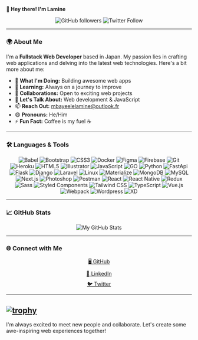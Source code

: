 **👋 Hey there! I'm Lamine** 

<div align="center">
  <img src="https://img.shields.io/github/followers/mbayeellamine?style=social" alt="GitHub followers" />
  <img src="https://img.shields.io/twitter/follow/lameeno4?style=social" alt="Twitter Follow" />
</div>

---

### 🌍 About Me

I'm a **Fullstack Web Developer** based in Japan. My passion lies in crafting web applications and delving into the latest web technologies. Here's a bit more about me:

- 🔭 **What I'm Doing:** Building awesome web apps
- 🌱 **Learning:** Always on a journey to improve
- 👯 **Collaborations:** Open to exciting web projects
- 💬 **Let's Talk About:** Web development & JavaScript
- 📫 **Reach Out:** mbayeelelamine@outlook.fr
- 😄 **Pronouns:** He/Him
- ⚡ **Fun Fact:** Coffee is my fuel ☕

---

### 🛠 Languages & Tools

<div align="center">
  <!-- List of badges -->
  <img src="https://img.shields.io/badge/-Babel-F9DC3E?style=flat-square&logo=babel&logoColor=333333" alt="Babel" />
  <img src="https://img.shields.io/badge/-Bootstrap-7952B3?style=flat-square&logo=bootstrap&logoColor=white" alt="Bootstrap" />
  <img src="https://img.shields.io/badge/-CSS3-1572B6?style=flat-square&logo=css3&logoColor=white" alt="CSS3" />
  <img src="https://img.shields.io/badge/-Docker-2496ED?style=flat-square&logo=docker&logoColor=white" alt="Docker" />
  <img src="https://img.shields.io/badge/-Figma-F24E1E?style=flat-square&logo=figma&logoColor=white" alt="Figma" />
  <img src="https://img.shields.io/badge/-Firebase-FFCA28?style=flat-square&logo=firebase&logoColor=333333" alt="Firebase" />
  <img src="https://img.shields.io/badge/-Git-F05032?style=flat-square&logo=git&logoColor=white" alt="Git" />
  <img src="https://img.shields.io/badge/-Heroku-430098?style=flat-square&logo=heroku&logoColor=white" alt="Heroku" />
  <img src="https://img.shields.io/badge/-HTML5-E34F26?style=flat-square&logo=html5&logoColor=white" alt="HTML5" />
  <img src="https://img.shields.io/badge/-Illustrator-FF9A00?style=flat-square&logo=adobe-illustrator&logoColor=white" alt="Illustrator" />
  <img src="https://img.shields.io/badge/-JavaScript-F7DF1E?style=flat-square&logo=javascript&logoColor=333333" alt="JavaScript" />
  <img src="https://img.shields.io/badge/-Go-FF61F6?style=flat-square&logo=golang&logoColor=white" alt="GO" />
  <img src="https://img.shields.io/badge/-Python-FF61F6?style=flat-square&logo=python&logoColor=white" alt="Python" />
  <img src="https://img.shields.io/badge/-FastApi-FF61F6?style=flat-square&logo=fastapi&logoColor=white" alt="FastApi" />
  <img src="https://img.shields.io/badge/-Flask-FF61F6?style=flat-square&logo=flask&logoColor=white" alt="Flask" />
  <img src="https://img.shields.io/badge/-Django-FF61F6?style=flat-square&logo=django&logoColor=white" alt="Django" />
  <img src="https://img.shields.io/badge/-Laravel-FF2D20?style=flat-square&logo=laravel&logoColor=white" alt="Laravel" />
  <img src="https://img.shields.io/badge/-Linux-FCC624?style=flat-square&logo=linux&logoColor=333333" alt="Linux" />
  <img src="https://img.shields.io/badge/-Materialize-EE6E73?style=flat-square&logo=materialize&logoColor=white" alt="Materialize" />
  <img src="https://img.shields.io/badge/-MongoDB-47A248?style=flat-square&logo=mongodb&logoColor=white" alt="MongoDB" />
  <img src="https://img.shields.io/badge/-MySQL-4479A1?style=flat-square&logo=mysql&logoColor=white" alt="MySQL" />
  <img src="https://img.shields.io/badge/-Next.js-000000?style=flat-square&logo=next.js&logoColor=white" alt="Next.js" />
  <img src="https://img.shields.io/badge/-Photoshop-31A8FF?style=flat-square&logo=adobe-photoshop&logoColor=white" alt="Photoshop" />
  <img src="https://img.shields.io/badge/-Postman-FF6C37?style=flat-square&logo=postman&logoColor=333333" alt="Postman" />
  <img src="https://img.shields.io/badge/-React-61DAFB?style=flat-square&logo=react&logoColor=333333" alt="React" />
  <img src="https://img.shields.io/badge/-React_Native-61DAFB?style=flat-square&logo=react&logoColor=333333" alt="React Native" />
  <img src="https://img.shields.io/badge/-Redux-764ABC?style=flat-square&logo=redux&logoColor=white" alt="Redux" />
  <img src="https://img.shields.io/badge/-Sass-CC6699?style=flat-square&logo=sass&logoColor=white" alt="Sass" />
  <img src="https://img.shields.io/badge/-Styled_Components-DB7093?style=flat-square&logo=styled-components&logoColor=white" alt="Styled Components" />
  <img src="https://img.shields.io/badge/-Tailwind_CSS-38B2AC?style=flat-square&logo=tailwind-css&logoColor=white" alt="Tailwind CSS" />
  <img src="https://img.shields.io/badge/-TypeScript-3178C6?style=flat-square&logo=typescript&logoColor=white" alt="TypeScript" />
  <img src="https://img.shields.io/badge/-Vue.js-4FC08D?style=flat-square&logo=vue.js&logoColor=white" alt="Vue.js" />
  <img src="https://img.shields.io/badge/-Webpack-8DD6F9?style=flat-square&logo=webpack&logoColor=333333" alt="Webpack" />
  <img src="https://img.shields.io/badge/-Wordpress-21759B?style=flat-square&logo=wordpress&logoColor=white" alt="Wordpress" />
  <img src="https://img.shields.io/badge/-XD-FF61F6?style=flat-square&logo=adobe-xd&logoColor=white" alt="XD" />
</div>

---

### 📈 GitHub Stats

<div align="center">
  <img src="https://github-readme-stats.vercel.app/api?username=mbayeellamine&show_icons=true&theme=dark" alt="My GitHub Stats" />
</div>

---

### 🌐 Connect with Me

<div style="display: flex; flex-direction: column; align-items: center;">
  <a href="https://github.com/mbayeellamine" style="margin-bottom: 10px;">🖥 GitHub</a>
  <a href="https://www.linkedin.com/in/elhadji-lamine-mbaye-33ba82a3" style="margin-bottom: 10px;">💼 LinkedIn</a>
  <a href="https://twitter.com/lameeno4">🐦 Twitter</a>
</div>

---

[![trophy](https://github-profile-trophy.vercel.app/?username=mbayeellamine&theme=onedark&column=-1)](https://github.com/ryo-ma/github-profile-trophy)
---

I'm always excited to meet new people and collaborate. Let's create some awe-inspiring web experiences together!
